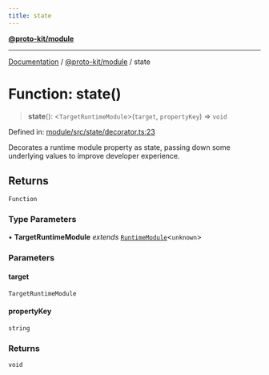 ```yaml
---
title: state
---
```


[**@proto-kit/module**](../README.md)

***

[Documentation](../../../README.md) / [@proto-kit/module](../README.md) / state

# Function: state()

> **state**(): \<`TargetRuntimeModule`\>(`target`, `propertyKey`) => `void`

Defined in: [module/src/state/decorator.ts:23](https://github.com/proto-kit/framework/blob/28efa802e3737fc3b77339148b307ef7246f3ef1/packages/module/src/state/decorator.ts#L23)

Decorates a runtime module property as state, passing down some
underlying values to improve developer experience.

## Returns

`Function`

### Type Parameters

• **TargetRuntimeModule** *extends* [`RuntimeModule`](../classes/RuntimeModule.md)\<`unknown`\>

### Parameters

#### target

`TargetRuntimeModule`

#### propertyKey

`string`

### Returns

`void`
